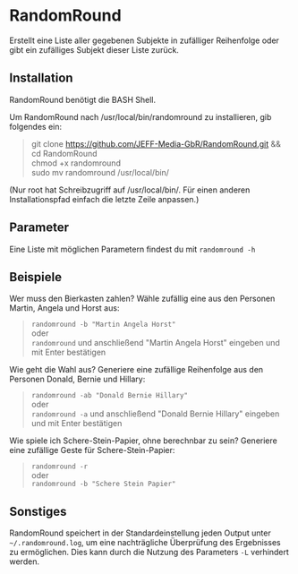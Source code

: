 # RandomRound
Erstellt eine Liste aller gegebenen Subjekte in zufälliger Reihenfolge oder gibt ein zufälliges Subjekt dieser Liste zurück.

## Installation
RandomRound benötigt die BASH Shell.

Um RandomRound nach /usr/local/bin/randomround zu installieren, gib folgendes ein:

> git clone https://github.com/JEFF-Media-GbR/RandomRound.git && cd RandomRound  
> chmod +x randomround  
> sudo mv randomround /usr/local/bin/  

(Nur root hat Schreibzugriff auf /usr/local/bin/. Für einen anderen Installationspfad einfach die letzte Zeile anpassen.)

## Parameter
Eine Liste mit möglichen Parametern findest du mit ```randomround -h```

## Beispiele
Wer muss den Bierkasten zahlen? Wähle zufällig eine aus den Personen Martin, Angela und Horst aus:

> ```randomround -b "Martin Angela Horst"```  
> oder  
> ```randomround``` und anschließend "Martin Angela Horst" eingeben und mit Enter bestätigen

Wie geht die Wahl aus? Generiere eine zufällige Reihenfolge aus den Personen Donald, Bernie und Hillary:

> ```randomround -ab "Donald Bernie Hillary"```  
> oder  
> ```randomround -a``` und anschließend "Donald Bernie Hillary" eingeben und mit Enter bestätigen

Wie spiele ich Schere-Stein-Papier, ohne berechnbar zu sein? Generiere eine zufällige Geste für Schere-Stein-Papier:

> ```randomround -r```  
> oder  
> ```randomround -b "Schere Stein Papier"```

## Sonstiges
RandomRound speichert in der Standardeinstellung jeden Output unter `~/.randomround.log`, um eine nachträgliche Überprüfung des Ergebnisses zu ermöglichen. Dies kann durch die Nutzung des Parameters `-L` verhindert werden.
